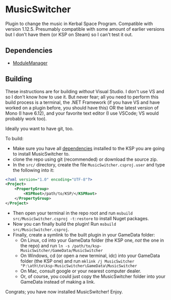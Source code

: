 # MusicSwitcher
Plugin to change the music in Kerbal Space Program.
Compatible with version 1.12.5. Presumably compatible with some amount of earlier versions but I don't
have them (or KSP on Steam) so I can't test it out.

## Dependencies
* [ModuleManager](https://github.com/sarbian/ModuleManager)

## Building
These instructions are for building *without* Visual Studio. I don't use VS and so I don't know how to
use it. But never fear; all you need to perform this build process is a terminal, the .NET Framework
\(if you have VS and have worked on a plugin before, you should have this\) OR the latest version of
Mono (I have 6.12), and your favorite text editor (I use VSCode; VS would probably work too).

Ideally you want to have git, too.

To build:

* Make sure you have all [dependencies](#dependencies) installed to the KSP you are going to install
  MusicSwitcher to.
* clone the repo using git (recommended) or download the source zip.
* In the `src/` directory, create the file `MusicSwitcher.csproj.user` and type the following into it:
```xml
<?xml version="1.0" encoding="UTF-8"?>
<Project>
    <PropertyGroup>
        <KSPRoot>/path/to/KSP/</KSPRoot>
    </PropertyGroup>
</Project>
```
* Then open your terminal in the repo root and run `msbuild src/MusicSwitcher.csproj -t:restore` to install
  Nuget packages.
* Now you can finally build the plugin! Run `msbuild src/MusicSwitcher.csproj`.
* Finally, create a symlink to the built plugin in your GameData folder:
  * On Linux, cd into your GameData folder \(the KSP one, *not* the one in the repo\) and
    run `ln -s /path/to/ksp-MusicSwitcher/GameData/MusicSwitcher`
  * On Windows, cd \(or open a new terminal, idc\) into your GameData folder \(the KSP one\) and
    run `mklink /j MusicSwitcher "P:\ath\to\ksp-MusicSwitcher\GameData\MusicSwitcher`
  * On Mac, consult google or your nearest computer dealer.
  * Or, of course, you could just copy the MusicSwitcher folder into your GameData instead of making
    a link.

Congrats; you have now installed MusicSwitcher! Enjoy.
